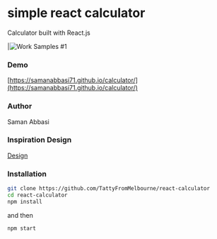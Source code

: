 # simple react calculator
Calculator built with React.js

|![Work Samples #1](https://raw.githubusercontent.com/samanabbasi71/react-native-collections/main/Simulator%20Screen%20Recording%20-%20iPhone%2012%20-%202021-10-30%20at%2015.55.38.gif)

### Demo

[https://samanabbasi71.github.io/calculator/](https://samanabbasi71.github.io/calculator/)

### Author

Saman Abbasi

### Inspiration Design

[Design](https://opensource.org/licenses/MIT)

### Installation

```bash
git clone https://github.com/TattyFromMelbourne/react-calculator
cd react-calculator
npm install
```

and then

```bash
npm start
```

